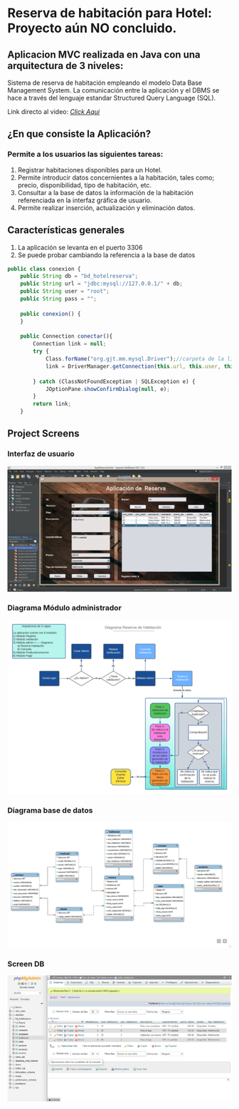 # Reserva de habitación para Hotel: Proyecto aún NO concluido.
## Aplicacion MVC realizada en Java con una arquitectura de 3 niveles:  
Sistema de reserva de habitación empleando el modelo Data Base Management System. La comunicación entre la aplicación y el DBMS se hace a través del lenguaje estandar Structured Query Language (SQL).

Link directo al video: [_Click Aqui_](https://www.linkedin.com/feed/update/urn:li:activity:6917244981048950785/)
## ¿En que consiste la Aplicación?
### Permite a los usuarios las siguientes tareas: 

1) Registrar habitaciones disponibles para un Hotel.
2) Permite introducir datos concernientes a la habitación, tales como; precio, disponibilidad, tipo de habitación, etc.
3) Consultar a la base de datos la información de la habitación referenciada en la interfaz gráfica de usuario.  
4) Permite realizar inserción, actualización y eliminación datos.
  
## Características generales

1) La aplicación se levanta en el puerto 3306
2) Se puede probar cambiando la referencia a la base de datos

```JavaScript
public class conexion {
    public String db = "bd_hotelreserva";
    public String url = "jdbc:mysql://127.0.0.1/" + db;
    public String user = "root";
    public String pass = "";

    public conexion() {
    }
    
    public Connection conectar(){
        Connection link = null;
        try {
            Class.forName("org.gjt.mm.mysql.Driver");//carpeta de la libreria mysql-connector-java 
            link = DriverManager.getConnection(this.url, this.user, this.pass);
            
        } catch (ClassNotFoundException | SQLException e) {
            JOptionPane.showConfirmDialog(null, e);
        }
        return link;
    }

```

## Project Screens

### Interfaz de usuario 

![Home](https://github.com/IvanSebastian21/AppHotelReservaEnJava/blob/main/img/Screen.png)

### Diagrama Módulo administrador
![Home](https://github.com/IvanSebastian21/AppHotelReservaEnJava/blob/main/img/Diagrama%20habitacion.png)

### Diagrama base de datos
![Home](https://github.com/IvanSebastian21/AppHotelReservaEnJava/blob/main/img/Diagrama%20base%20de%20datos.png)

### Screen DB
![Home](https://github.com/IvanSebastian21/AppHotelReservaEnJava/blob/main/img/DataBase.png)



